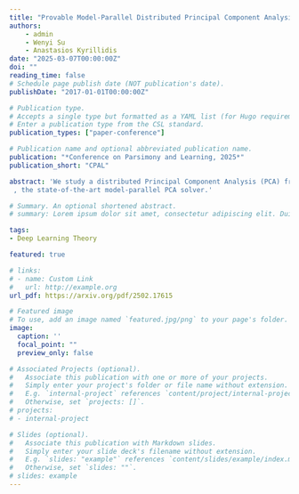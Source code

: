 ```yaml
---
title: "Provable Model-Parallel Distributed Principal Component Analysis with Parallel Deflation"
authors:
    - admin
    - Wenyi Su
    - Anastasios Kyrillidis
date: "2025-03-07T00:00:00Z"
doi: ""
reading_time: false
# Schedule page publish date (NOT publication's date).
publishDate: "2017-01-01T00:00:00Z"

# Publication type.
# Accepts a single type but formatted as a YAML list (for Hugo requirements).
# Enter a publication type from the CSL standard.
publication_types: ["paper-conference"]

# Publication name and optional abbreviated publication name.
publication: "*Conference on Parsimony and Learning, 2025*"
publication_short: "CPAL"

abstract: 'We study a distributed Principal Component Analysis (PCA) framework where each worker targets a distinct eigenvector and refines its solution by updating from intermediate solutions provided by peers deemed as "superior". Drawing intuition from the deflation method in centralized eigenvalue problems, our approach breaks the sequential dependency in the deflation steps and allows asynchronous updates of workers, while incurring only a small communication cost. To our knowledge, a gap in the literature -- the theoretical underpinning of such distributed, dynamic interactions among workers -- has remained unaddressed. This paper offers a theoretical analysis explaining why, how, and when these intermediate, hierarchical updates lead to practical and provable convergence in distributed environments. Despite being a theoretical work, our prototype implementation demonstrates that such a distributed PCA algorithm converges effectively and in scalable way: through experiments, our proposed framework offers comparable performance to EigenGame-$\mu$
 , the state-of-the-art model-parallel PCA solver.'

# Summary. An optional shortened abstract.
# summary: Lorem ipsum dolor sit amet, consectetur adipiscing elit. Duis posuere tellus ac convallis placerat. Proin tincidunt magna sed ex sollicitudin condimentum.

tags:
- Deep Learning Theory

featured: true

# links:
# - name: Custom Link
#   url: http://example.org
url_pdf: https://arxiv.org/pdf/2502.17615

# Featured image
# To use, add an image named `featured.jpg/png` to your page's folder. 
image:
  caption: ''
  focal_point: ""
  preview_only: false

# Associated Projects (optional).
#   Associate this publication with one or more of your projects.
#   Simply enter your project's folder or file name without extension.
#   E.g. `internal-project` references `content/project/internal-project/index.md`.
#   Otherwise, set `projects: []`.
# projects:
# - internal-project

# Slides (optional).
#   Associate this publication with Markdown slides.
#   Simply enter your slide deck's filename without extension.
#   E.g. `slides: "example"` references `content/slides/example/index.md`.
#   Otherwise, set `slides: ""`.
# slides: example
---
```


<!-- This work is driven by the results in my [previous paper](/publication/conference-paper/) on LLMs.

{{% callout note %}}
Create your slides in Markdown - click the *Slides* button to check out the example.
{{% /callout %}}

Add the publication's **full text** or **supplementary notes** here. You can use rich formatting such as including [code, math, and images](https://docs.hugoblox.com/content/writing-markdown-latex/). -->
